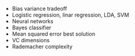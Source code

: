 * Bias variance tradeoff
* Logistic regression, linar regression, LDA, SVM
* Neural networks
* Bayes classifier
* Mean squared error best solution
* VC dimensions
* Rademacher complexity